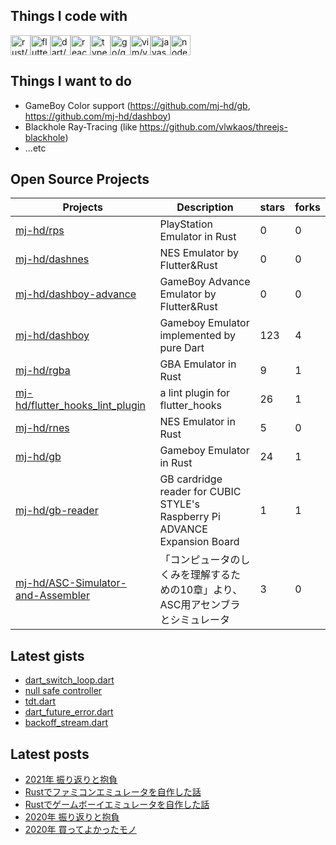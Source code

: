 ## Things I code with

<img src="https://cdn.jsdelivr.net/gh/devicons/devicon/icons/rust/rust-plain.svg" alt="rust/rust-plain" width="32" height="32"><img src="https://cdn.jsdelivr.net/gh/devicons/devicon/icons/flutter/flutter-original.svg" alt="flutter/flutter-original" width="32" height="32"><img src="https://cdn.jsdelivr.net/gh/devicons/devicon/icons/dart/dart-original-wordmark.svg" alt="dart/dart-original-wordmark" width="32" height="32"><img src="https://cdn.jsdelivr.net/gh/devicons/devicon/icons/react/react-original-wordmark.svg" alt="react/react-original-wordmark" width="32" height="32"><img src="https://cdn.jsdelivr.net/gh/devicons/devicon/icons/typescript/typescript-original.svg" alt="typescript/typescript-original" width="32" height="32"><img src="https://cdn.jsdelivr.net/gh/devicons/devicon/icons/go/go-original.svg" alt="go/go-original" width="32" height="32"><img src="https://cdn.jsdelivr.net/gh/devicons/devicon/icons/vim/vim-original.svg" alt="vim/vim-original" width="32" height="32"><img src="https://cdn.jsdelivr.net/gh/devicons/devicon/icons/javascript/javascript-original.svg" alt="javascript/javascript-original" width="32" height="32"><img src="https://cdn.jsdelivr.net/gh/devicons/devicon/icons/nodejs/nodejs-original-wordmark.svg" alt="nodejs/nodejs-original-wordmark" width="32" height="32">

## Things I want to do

- GameBoy Color support (https://github.com/mj-hd/gb, https://github.com/mj-hd/dashboy)
- Blackhole Ray-Tracing (like https://github.com/vlwkaos/threejs-blackhole)
- ...etc

## Open Source Projects

|Projects|Description|stars|forks|
|--------|-----------|-----|-----|
|[mj-hd/rps](https://github.com/mj-hd/rps)|PlayStation Emulator in Rust|0|0|
|[mj-hd/dashnes](https://github.com/mj-hd/dashnes)|NES Emulator by Flutter&Rust|0|0|
|[mj-hd/dashboy-advance](https://github.com/mj-hd/dashboy-advance)|GameBoy Advance Emulator by Flutter&Rust|0|0|
|[mj-hd/dashboy](https://github.com/mj-hd/dashboy)|Gameboy Emulator implemented by pure Dart|123|4|
|[mj-hd/rgba](https://github.com/mj-hd/rgba)|GBA Emulator in Rust|9|1|
|[mj-hd/flutter_hooks_lint_plugin](https://github.com/mj-hd/flutter_hooks_lint_plugin)|a lint plugin for flutter_hooks|26|1|
|[mj-hd/rnes](https://github.com/mj-hd/rnes)|NES Emulator in Rust|5|0|
|[mj-hd/gb](https://github.com/mj-hd/gb)|Gameboy Emulator in Rust|24|1|
|[mj-hd/gb-reader](https://github.com/mj-hd/gb-reader)|GB cardridge reader for CUBIC STYLE's Raspberry Pi ADVANCE Expansion Board|1|1|
|[mj-hd/ASC-Simulator-and-Assembler](https://github.com/mj-hd/ASC-Simulator-and-Assembler)|「コンピュータのしくみを理解するための10章」より、ASC用アセンブラとシミュレータ|3|0|


## Latest gists

- [dart_switch_loop.dart](https://gist.github.com/8e6dfae5563935294b0389033cb3c613)
- [null safe controller](https://gist.github.com/fbe79a46c183992e207db63b8e2e1912)
- [tdt.dart](https://gist.github.com/2ff63328ab092f2d19d8e78e32fb8971)
- [dart_future_error.dart](https://gist.github.com/d24ceef3b586893e0857b05d4ce319f4)
- [backoff_stream.dart](https://gist.github.com/a6587808317d3d905373c43b04f83d4e)


## Latest posts

- [2021年 振り返りと抱負](https://mjhd.hatenablog.com/entry/2021/12/31/233213)
- [Rustでファミコンエミュレータを自作した話](https://mjhd.hatenablog.com/entry/2021/06/12/123013)
- [Rustでゲームボーイエミュレータを自作した話](https://mjhd.hatenablog.com/entry/2021/04/14/221813)
- [2020年 振り返りと抱負](https://mjhd.hatenablog.com/entry/2020/12/31/214411)
- [2020年 買ってよかったモノ](https://mjhd.hatenablog.com/entry/2020/12/19/175222)

